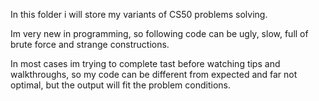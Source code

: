 In this folder i will store my variants of CS50 problems solving.

Im very new in programming, so following code can be ugly, slow, full of brute force and strange constructions.

In most cases im trying to complete tast before watching tips and walkthroughs, 
so my code can be different from expected and far not optimal, but the output will fit the problem conditions.
